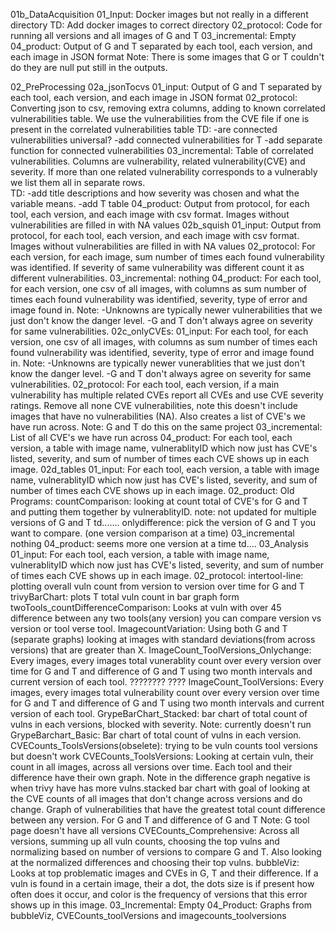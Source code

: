 01b_DataAcquisition
    01_Input:
        Docker images but not really in a different directory
        TD: 
            Add docker images to correct directory
    02_protocol:
        Code for running all versions and all images of G and T
    03_incremental:
        Empty
    04_product:
        Output of G and T separated by each tool, each version, and each image in JSON format
        Note:
            There is some images that G or T couldn't do they are null put still in the outputs. 

02_PreProcessing
    02a_jsonTocvs
        01_input:
            Output of G and T separated by each tool, each version, and each image in JSON format
        02_protocol:
            Converting json to csv, removing extra columns, adding to known correlated vulnerabilities table. We use the vulnerabilities from the CVE file if one is present in the correlated vulnerabilities table
            TD:
            -are connected vulnerabilities universal?
            -add connected vulnerabilities for T
            -add separate function for connected vulnerabilities
        03_incremental:
            Table of correlated vulnerabilities. Columns are vulnerability, related vulnerability(CVE) and severity. If more than one related vulnerability corresponds to a vulnerably we list them all in separate rows.          
            TD:
            -add title descriptions and how severity was chosen and what the variable means. 
            -add T table
        04_product:
            Output from protocol, for each tool, each version, and each image with csv format. Images without vulnerabilities are filled in with NA values
    02b_squish
        01_input:
            Output from protocol, for each tool, each version, and each image with csv format. Images without vulnerabilities are filled in with NA values
        02_protocol:
            For each version, for each image, sum number of times each found vulnerability was identified. If severity of same vulnerability was different count it as different vulnerabilities. 
        03_incremental:
            nothing
        04_product:
            For each tool, for each version, one csv of all images, with columns as sum number of times each found vulnerability was identified, severity, type of error and image found in.
            Note:
                -Unknowns are typically newer vulnerabilities that we just don't know the danger level.
                -G and T don't always agree on severity for same vulnerabilities.
    02c_onlyCVEs:
        01_input:
             For each tool, for each version, one csv of all images, with columns as sum number of times each found vulnerability was identified, severity, type of error and image found in.
            Note:
                -Unknowns are typically newer vunerablities that we just don't know the danger level.
                -G and T don't always agree on severity for same vulnerabilities.
        02_protocol:
            For each tool, each version, if a main vulnerability has multiple related CVEs report all CVEs and use CVE severity ratings. Remove all none CVE vulnerabilities, note this doesn't include images that have no vulnerabilities (NA). 
            Also creates a list of CVE's we have run across. 
            Note: 
                G and T do this on the same project
        03_incremental:
            List of all CVE's we have run across
        04_product:
            For each tool, each version, a table with image name, vulnerablityID which now just has CVE's listed, severity, and sum of number of times each CVE shows up in each image. 
        02d_tables
            01_input:
                For each tool, each version, a table with image name, vulnerablityID which now just has CVE's listed, severity, and sum of number of times each CVE shows up in each image.
            02_product:
                Old Programs:
                    countComparison:
                        looking at count total of CVE's for G and T and putting them together by vulnerablityID. 
                        note: not updated for multiple versions of G and T
                        td.......
                onlydifference:
                    pick the version of G and T you want to compare. (one version comparison at a time)
            03_incremental
                nothing
            04_product:
                seems more one version at a time
                td....
    03_Analysis
        01_input:
            For each tool, each version, a table with image name, vulnerablityID which now just has CVE's listed, severity, and sum of number of times each CVE shows up in each image.
        02_protocol:
            intertool-line:
                plotting overall vuln count from version to version over time for G and T 
            trivyBarChart:
                plots T total vuln count in bar graph form
            twoTools_countDifferenceComparison:
                Looks at vuln with over 45 difference between any two tools(any version) you can compare version vs version or tool verse tool. 
            ImagecountVariation:
                Using both G and T (separate graphs) looking at images with standard deviations(from across versions) that are greater than X.
            ImageCount_ToolVersions_Onlychange:
                Every images, every images total vunerablity count over every version over time for G and T and difference of G and T using two month intervals and current version of each tool. ????????
                ????
            ImageCount_ToolVersions:
                Every images, every images total vulnerability count over every version over time for G and T and difference of G and T using two month intervals and current version of each tool. 
            GrypeBarChart_Stacked:
                bar chart of total count of vulns in each versions, blocked with severity. 
                Note:
                    currently doesn't run
            GrypeBarchart_Basic:
                Bar chart of total count of vulns in each version. 
            CVECounts_ToolsVersions(obselete):
                trying to be vuln counts tool versions but doesn't work
            CVECounts_ToolsVersions:
                Looking at certain vuln, their count in all images, across all versions over time. Each tool and their difference have their own graph. Note in the difference graph negative is when trivy have has more vulns.stacked bar chart with goal of looking at the CVE counts of all images that don't change across versions and do change.
Graph of vulnerabilities that have the greatest total count difference between any version. For G and T and difference of G and T 
                Note:
                    G tool page doesn't have all versions
            CVECounts_Comprehensive:
                Across all versions, summing up all vuln counts, choosing the top vulns and normalizing based on number of versions to compare G and T. Also looking at the normalized differences and choosing their top vulns. 
            bubbleViz:
                Looks at top problematic images and CVEs in G, T and their difference. If a vuln is found in a certain image, their a dot, the dots size is if present how often does it occur, and color is the frequency of versions that this error shows up in this image. 
        03_Incremental:
            Empty
        04_Product:
            Graphs from bubbleViz, CVECounts_toolVersions and imagecounts_toolversions



            
                









            










        

        
        
        






